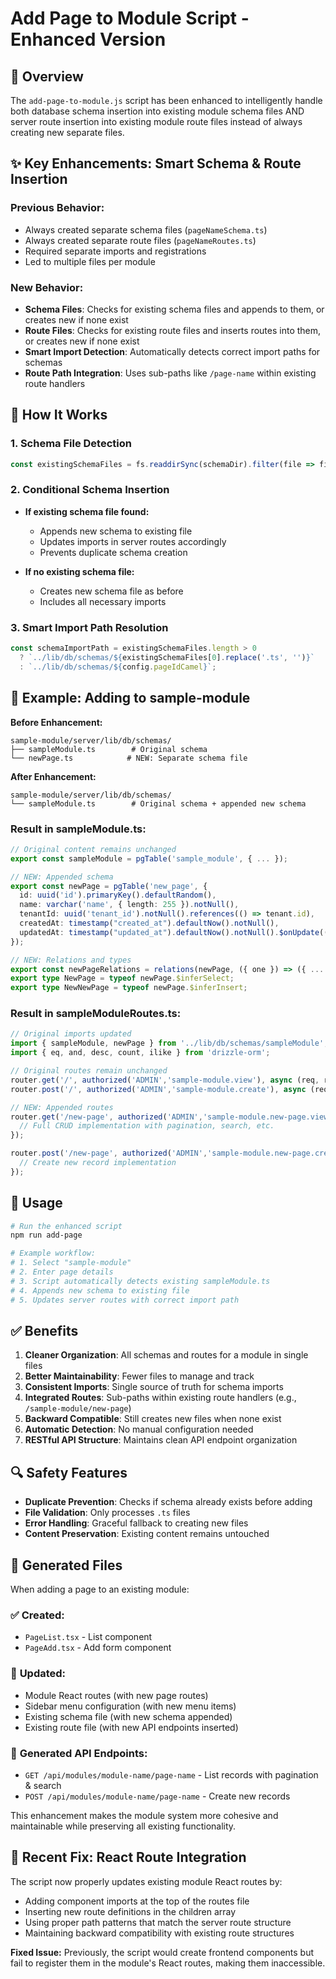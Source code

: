 # Add Page to Module Script - Enhanced Version

## 🎯 Overview

The `add-page-to-module.js` script has been enhanced to intelligently handle both database schema insertion into existing module schema files AND server route insertion into existing module route files instead of always creating new separate files.

## ✨ Key Enhancements: Smart Schema & Route Insertion

### **Previous Behavior:**
- Always created separate schema files (`pageNameSchema.ts`)
- Always created separate route files (`pageNameRoutes.ts`)
- Required separate imports and registrations
- Led to multiple files per module

### **New Behavior:**
- **Schema Files**: Checks for existing schema files and appends to them, or creates new if none exist
- **Route Files**: Checks for existing route files and inserts routes into them, or creates new if none exist
- **Smart Import Detection**: Automatically detects correct import paths for schemas
- **Route Path Integration**: Uses sub-paths like `/page-name` within existing route handlers

## 🔧 How It Works

### **1. Schema File Detection**
```javascript
const existingSchemaFiles = fs.readdirSync(schemaDir).filter(file => file.endsWith('.ts'));
```

### **2. Conditional Schema Insertion**
- **If existing schema file found:**
  - Appends new schema to existing file
  - Updates imports in server routes accordingly
  - Prevents duplicate schema creation

- **If no existing schema file:**
  - Creates new schema file as before
  - Includes all necessary imports

### **3. Smart Import Path Resolution**
```javascript
const schemaImportPath = existingSchemaFiles.length > 0 
  ? `../lib/db/schemas/${existingSchemaFiles[0].replace('.ts', '')}`
  : `../lib/db/schemas/${config.pageIdCamel}`;
```

## 📁 Example: Adding to sample-module

**Before Enhancement:**
```
sample-module/server/lib/db/schemas/
├── sampleModule.ts        # Original schema
└── newPage.ts            # NEW: Separate schema file
```

**After Enhancement:**
```
sample-module/server/lib/db/schemas/
└── sampleModule.ts        # Original schema + appended new schema
```

### **Result in sampleModule.ts:**
```typescript
// Original content remains unchanged
export const sampleModule = pgTable('sample_module', { ... });

// NEW: Appended schema
export const newPage = pgTable('new_page', {
  id: uuid('id').primaryKey().defaultRandom(),
  name: varchar('name', { length: 255 }).notNull(),
  tenantId: uuid('tenant_id').notNull().references(() => tenant.id),
  createdAt: timestamp("created_at").defaultNow().notNull(),
  updatedAt: timestamp("updated_at").defaultNow().notNull().$onUpdate(() => new Date()),
});

// NEW: Relations and types
export const newPageRelations = relations(newPage, ({ one }) => ({ ... }));
export type NewPage = typeof newPage.$inferSelect;
export type NewNewPage = typeof newPage.$inferInsert;
```

### **Result in sampleModuleRoutes.ts:**
```typescript
// Original imports updated
import { sampleModule, newPage } from '../lib/db/schemas/sampleModule';
import { eq, and, desc, count, ilike } from 'drizzle-orm';

// Original routes remain unchanged
router.get('/', authorized('ADMIN','sample-module.view'), async (req, res) => { ... });
router.post('/', authorized('ADMIN','sample-module.create'), async (req, res) => { ... });

// NEW: Appended routes
router.get('/new-page', authorized('ADMIN','sample-module.new-page.view'), async (req, res) => {
  // Full CRUD implementation with pagination, search, etc.
});

router.post('/new-page', authorized('ADMIN','sample-module.new-page.create'), async (req, res) => {
  // Create new record implementation
});
```

## 🚀 Usage

```bash
# Run the enhanced script
npm run add-page

# Example workflow:
# 1. Select "sample-module" 
# 2. Enter page details
# 3. Script automatically detects existing sampleModule.ts
# 4. Appends new schema to existing file
# 5. Updates server routes with correct import path
```

## ✅ Benefits

1. **Cleaner Organization**: All schemas and routes for a module in single files
2. **Better Maintainability**: Fewer files to manage and track
3. **Consistent Imports**: Single source of truth for schema imports
4. **Integrated Routes**: Sub-paths within existing route handlers (e.g., `/sample-module/new-page`)
5. **Backward Compatible**: Still creates new files when none exist
6. **Automatic Detection**: No manual configuration needed
7. **RESTful API Structure**: Maintains clean API endpoint organization

## 🔍 Safety Features

- **Duplicate Prevention**: Checks if schema already exists before adding
- **File Validation**: Only processes `.ts` files
- **Error Handling**: Graceful fallback to creating new files
- **Content Preservation**: Existing content remains untouched

## 📝 Generated Files

When adding a page to an existing module:

### ✅ **Created:**
- `PageList.tsx` - List component
- `PageAdd.tsx` - Add form component  

### 🔄 **Updated:**
- Module React routes (with new page routes)
- Sidebar menu configuration (with new menu items)
- Existing schema file (with new schema appended)
- Existing route file (with new API endpoints inserted)

### 📝 **Generated API Endpoints:**
- `GET /api/modules/module-name/page-name` - List records with pagination & search
- `POST /api/modules/module-name/page-name` - Create new records

This enhancement makes the module system more cohesive and maintainable while preserving all existing functionality.

## 🔧 **Recent Fix: React Route Integration**

The script now properly updates existing module React routes by:
- Adding component imports at the top of the routes file
- Inserting new route definitions in the children array
- Using proper path patterns that match the server route structure
- Maintaining backward compatibility with existing route structures

**Fixed Issue:** Previously, the script would create frontend components but fail to register them in the module's React routes, making them inaccessible.